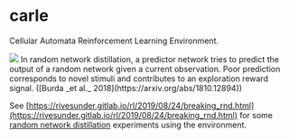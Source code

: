 # carle

Cellular Automata Reinforcement Learning Environment.

<img src="figs/rn_experiments/gosper_glider_surprise.`gif">
In random network distillation, a predictor network tries to predict the output of a random network given a current observation. Poor prediction corresponds to novel stimuli and contributes to an exploration reward signal. ([Burda _et al._ 2018](https://arxiv.org/abs/1810.12894))

See [https://rivesunder.gitlab.io/rl/2019/08/24/breaking_rnd.html](https://rivesunder.gitlab.io/rl/2019/08/24/breaking_rnd.html) for some [random network distillation](https://arxiv.org/abs/1810.12894) experiments using the environment.

